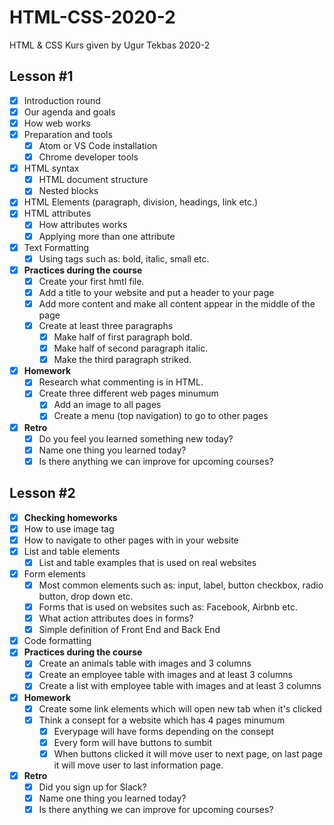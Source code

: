 # HTML-CSS-2020-2
HTML &amp; CSS Kurs given by Ugur Tekbas 2020-2

## Lesson #1

* [x] Introduction round
* [x] Our agenda and goals
* [x] How web works
* [x] Preparation and tools
  * [x] Atom or VS Code installation
  * [x] Chrome developer tools
* [x] HTML syntax
  * [x] HTML document structure
  * [x] Nested blocks
* [x] HTML Elements (paragraph, division, headings, link etc.)
* [x] HTML attributes
  * [x] How attributes works
  * [x] Applying more than one attribute
* [x] Text Formatting
  * [x] Using tags such as: bold, italic, small etc.

* [x] **Practices during the course**
  * [x] Create your first hmtl file.
  * [x] Add a title to your website and put a header to your page
  * [x] Add more content and make all content appear in the middle of the page
  * [x] Create at least three paragraphs
    * [x] Make half of first paragraph bold.
    * [x] Make half of second paragraph italic.
    * [x] Make the third paragraph striked.
* [x] **Homework**
    * [x] Research what commenting is in HTML.
    * [x] Create three different web pages minumum
        * [x] Add an image to all pages
        * [x] Create a menu (top navigation) to go to other pages
* [x] **Retro**
    * [x] Do you feel you learned something new today?
    * [x] Name one thing you learned today?
    * [x] Is there anything we can improve for upcoming courses?
    
## Lesson #2

* [x] **Checking homeworks**
* [x] How to use image tag
* [x] How to navigate to other pages with in your website
* [x] List and table elements
    * [x] List and table examples that is used on real websites
* [x] Form elements
    * [x] Most common elements such as: input, label, button checkbox, radio button, drop down etc.
    * [x] Forms that is used on websites such as: Facebook, Airbnb etc.
    * [x] What action attributes does in forms?
    * [x] Simple definition of Front End and Back End
* [x] Code formatting
* [x] **Practices during the course**
    * [x] Create an animals table with images and 3 columns
    * [x] Create an employee table with images and at least 3 columns
    * [x] Create a list with employee table with images and at least 3 columns
 * [x] **Homework**
    * [x] Create some link elements which will open new tab when it's clicked
    * [x] Think a consept for a website which has 4 pages minumum
        * [x] Everypage will have forms depending on the consept
        * [x] Every form will have buttons to sumbit
        * [x] When buttons clicked it will move user to next page, on last page it will move user to last information page.
* [x] **Retro**
    * [x] Did you sign up for Slack?
    * [x] Name one thing you learned today?
    * [x] Is there anything we can improve for upcoming courses?
